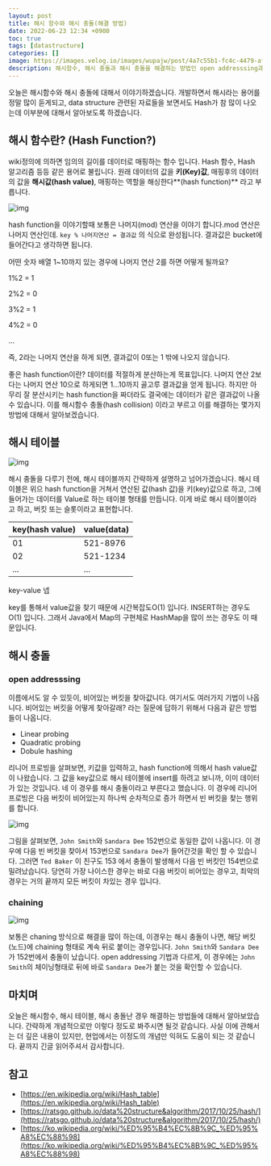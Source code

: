 ```yaml
---
layout: post
title: 해시 함수와 해시 충돌(해결 방법)
date: 2022-06-23 12:34 +0900
toc: true
tags: [datastructure]
categories: []
image: https://images.velog.io/images/wupajw/post/4a7c55b1-fc4c-4479-af0e-e3d90d32ed0e/Untitled.png
description: 해시함수, 해시 충돌과 해시 충돌을 해결하는 방법인 open addresssing과 chaining에 대해서 알아보도록 하겠습니다.
---
```


오늘은 해시함수와 해시 충돌에 대해서 이야기하겠습니다. 개발하면서 해시라는 용어를 정말 많이 듣게되고, data structure 관련된 자료들을 보면서도 Hash가 참 많이 나오는데 이부분에 대해서 알아보도록 하겠습니다. 



## 해시 함수란? (Hash Function?)

wiki정의에 의하면 임의의 길이를 데이터로 매핑하는 함수 입니다. Hash 함수, Hash 알고리즘 등등 같은 용어로 불립니다. 원래 데이터의 값을 **키(Key)값**, 매핑후의 데이터의 값을 **해시값(hash value)**, 매핑하는 역할을 해싱한다**(hash function)** 라고 부릅니다. 



![img](https://upload.wikimedia.org/wikipedia/commons/thumb/5/58/Hash_table_4_1_1_0_0_1_0_LL.svg/240px-Hash_table_4_1_1_0_0_1_0_LL.svg.png)

hash function을 이야기할때 보통은 나머지(mod) 연산을 이야기 합니다.mod 연산은 나머지 연산인데. `key % 나머지연산 = 결과값`  의 식으로 완성됩니다. 결과값은 bucket에 들어간다고 생각하면 됩니다. 

어떤 숫자 배열 1~10까지 있는 경우에 나머지 연산 2를 하면 어떻게 될까요? 

1%2 = 1

2%2 = 0

3%2 = 1

4%2 = 0

... 

즉, 2라는 나머지 연산을 하게 되면, 결과값이 0또는 1 밖에 나오지 않습니다.

좋은 hash function이란? 데이터를 적절하게 분산하는게 목표입니다. 나머지 연산 2보다는 나머지 연산 10으로 하게되면 1...10까지 골고루 결과값을 얻게 됩니다. 하지만 아무리 잘 분산시키는 hash function을 짜더라도 결국에는 데이터가 같은 결과값이 나올 수 있습니다. 이를 해시함수 충돌(hash collision) 이라고 부르고 이를 해결하는 몇가지 방법에 대해서 알아보겠습니다.



## 해시 테이블 

![img](https://upload.wikimedia.org/wikipedia/commons/thumb/7/7d/Hash_table_3_1_1_0_1_0_0_SP.svg/220px-Hash_table_3_1_1_0_1_0_0_SP.svg.png)

해시 충돌을 다루기 전에, 해시 테이블까지 간략하게 설명하고 넘어가겠습니다. 해시 테이블은 위으 hash function을 거쳐서 연산된 값(hash  값)을 키(key)값으로 하고, 그에 들어가는 데이터를 Value로 하는 테이블 형태를 만듭니다. 이게 바로 해시 테이블이라고 하고, 버킷 또는 슬롯이라고 표현합니다.

| key(hash value) | value(data) |
| --------------- | ----------- |
| 01              | 521-8976    |
| 02              | 521-1234    |
| ...             | ...         |

key-value 넵

key를 통해서 value값을 찾기 때문에 시간복잡도O(1) 입니다. INSERT하는 경우도 O(1) 입니다. 그래서 Java에서 Map의 구현체로 HashMap을 많이 쓰는 경우도 이 때문입니다. 



## 해시 충돌

### open addresssing

이름에서도 알 수 있듯이, 비어있는 버킷을 찾아값니다. 여기서도 여러가지 기법이 나옵니다. 비어있는 버킷을 어떻게 찾아갈래? 라는 질문에 답하기 위해서 다음과 같은 방법들이 나옵니다.

- Linear probing 
- Quadratic probing
- Dobule hashing 

리니어 프로빙을 살펴보면, 키값을 입력하고, hash function에 의해서 hash value값이 나왔습니다. 그 값을 key값으로 해시 테이블에 insert를 하려고 보니까, 이미 데이터가 있는 것입니다. 네 이 경우를 해시 충돌이라고 부른다고 했습니다. 이 경우에 리니어 프로빙은 다음 버킷이 비어있는지 하나씩 순차적으로 증가 하면서 빈 버킷을 찾는 행위를 합니다. 



![img](https://upload.wikimedia.org/wikipedia/commons/thumb/b/bf/Hash_table_5_0_1_1_1_1_0_SP.svg/380px-Hash_table_5_0_1_1_1_1_0_SP.svg.png)

그림을 살펴보면, `John Smith`와 `Sandara Dee` 152번으로 동일한 값이 나옵니다. 이 경우에 다음 빈 버킷을 찾아서 153번으로 `Sandara Dee`가 들어간것을 확인 할 수 있습니다. 그러면 `Ted Baker` 이 친구도 153 에서 충돌이 발생해서 다음 빈 버킷인 154번으로 밀려났습니다. 당연히 가장 나이스한 경우는 바로 다음 버킷이 비어있는 경우고, 최악의 경우는 거의 끝까지 모든 버킷이 차있는 경우 입니다.



### chaining 

![img](https://upload.wikimedia.org/wikipedia/commons/thumb/d/d0/Hash_table_5_0_1_1_1_1_1_LL.svg/450px-Hash_table_5_0_1_1_1_1_1_LL.svg.png)

보통은 chaning 방식으로 해결을 많이 하는데, 이경우는 해시 충돌이 나면, 해당 버킷(노드)에 chaining 형태로 계속 뒤로 붙이는 경우입니다.   `John Smith`와 `Sandara Dee`가 152번에서 충돌이 났습니다. open addressing 기법과 다르게, 이 경우에는 `John Smith`의 체이닝형태로 뒤에 바로 `Sandara Dee`가 붙는 것을 확인할 수 있습니다.



## 마치며

오늘은 해시함수, 해시 테이블, 해시 충돌난 경우 해결하는 방법들에 대해서 알아보았습니다. 간략하게 개념적으로만 이렇다 정도로 봐주시면 될것 같습니다. 사실 이에 관해서는 더 깊은 내용이 있지만, 현업에서는 이정도의 개념만 익혀도 도움이 되는 것 같습니다. 끝까지 긴글 읽어주셔서 감사합니다. 

## 참고

- [https://en.wikipedia.org/wiki/Hash_table](https://en.wikipedia.org/wiki/Hash_table)
- [https://ratsgo.github.io/data%20structure&algorithm/2017/10/25/hash/](https://ratsgo.github.io/data%20structure&algorithm/2017/10/25/hash/)
- [https://ko.wikipedia.org/wiki/%ED%95%B4%EC%8B%9C_%ED%95%A8%EC%88%98](https://ko.wikipedia.org/wiki/%ED%95%B4%EC%8B%9C_%ED%95%A8%EC%88%98)
